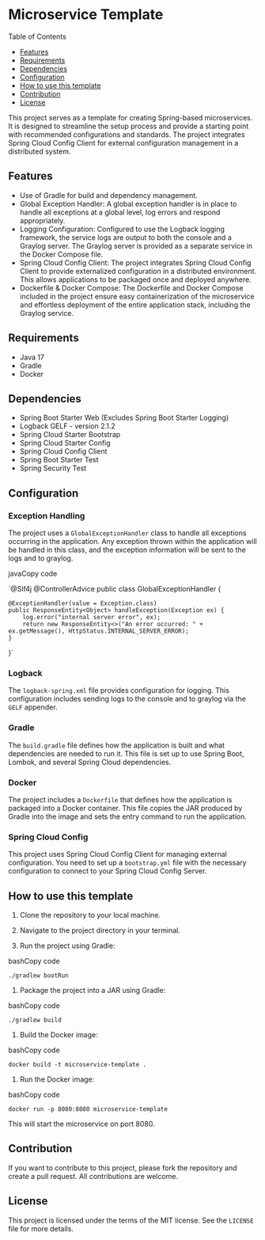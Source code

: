 Microservice Template
=====================

Table of Contents

-   [Features](#features)
-   [Requirements](#requirements)
-   [Dependencies](#dependencies)
-   [Configuration](#configuration)
-   [How to use this template](#how-to-use-this-template)
-   [Contribution](#contribution)
-   [License](#license)


This project serves as a template for creating Spring-based microservices. It is designed to streamline the setup process and provide a starting point with recommended configurations and standards. The project integrates Spring Cloud Config Client for external configuration management in a distributed system.


Features
--------

-   Use of Gradle for build and dependency management.
-   Global Exception Handler: A global exception handler is in place to handle all exceptions at a global level, log errors and respond appropriately.
-   Logging Configuration: Configured to use the Logback logging framework, the service logs are output to both the console and a Graylog server. The Graylog server is provided as a separate service in the Docker Compose file.
-   Spring Cloud Config Client: The project integrates Spring Cloud Config Client to provide externalized configuration in a distributed environment. This allows applications to be packaged once and deployed anywhere.
-   Dockerfile & Docker Compose: The Dockerfile and Docker Compose included in the project ensure easy containerization of the microservice and effortless deployment of the entire application stack, including the Graylog service.

Requirements
------------

-   Java 17
-   Gradle
-   Docker

Dependencies
------------

-   Spring Boot Starter Web (Excludes Spring Boot Starter Logging)
-   Logback GELF - version 2.1.2
-   Spring Cloud Starter Bootstrap
-   Spring Cloud Starter Config
-   Spring Cloud Config Client
-   Spring Boot Starter Test
-   Spring Security Test

Configuration
-------------

### Exception Handling

The project uses a `GlobalExceptionHandler` class to handle all exceptions occurring in the application. Any exception thrown within the application will be handled in this class, and the exception information will be sent to the logs and to graylog.

javaCopy code

`@Slf4j
@ControllerAdvice
public class GlobalExceptionHandler {

    @ExceptionHandler(value = Exception.class)
    public ResponseEntity<Object> handleException(Exception ex) {
        log.error("internal server error", ex);
        return new ResponseEntity<>("An error occurred: " + ex.getMessage(), HttpStatus.INTERNAL_SERVER_ERROR);
    }
}`

### Logback

The `logback-spring.xml` file provides configuration for logging. This configuration includes sending logs to the console and to graylog via the `GELF` appender.

### Gradle

The `build.gradle` file defines how the application is built and what dependencies are needed to run it. This file is set up to use Spring Boot, Lombok, and several Spring Cloud dependencies.

### Docker

The project includes a `Dockerfile` that defines how the application is packaged into a Docker container. This file copies the JAR produced by Gradle into the image and sets the entry command to run the application.

### Spring Cloud Config

This project uses Spring Cloud Config Client for managing external configuration. You need to set up a `bootstrap.yml` file with the necessary configuration to connect to your Spring Cloud Config Server.

How to use this template
------------------------

1.  Clone the repository to your local machine.

2.  Navigate to the project directory in your terminal.

3.  Run the project using Gradle:

bashCopy code

`./gradlew bootRun`

1.  Package the project into a JAR using Gradle:

bashCopy code

`./gradlew build`

1.  Build the Docker image:

bashCopy code

`docker build -t microservice-template .`

1.  Run the Docker image:

bashCopy code

`docker run -p 8080:8080 microservice-template`

This will start the microservice on port 8080.

Contribution
------------

If you want to contribute to this project, please fork the repository and create a pull request. All contributions are welcome.

License
-------

This project is licensed under the terms of the MIT license. See the `LICENSE` file for more details.
